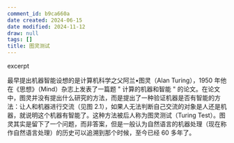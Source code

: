 ```yaml
---
comment_id: b9ca660a
date created: 2024-06-15
date modified: 2024-11-12
draw: null
tags: []
title: 图灵测试
---
```

excerpt

<!-- more -->

最早提出机器智能设想的是计算机科学之父阿兰•图灵（Alan Turing），1950 年他在《思想》（Mind）杂志上发表了一篇题 " 计算的机器和智能 " 的论文。在论文中，图灵并没有提出什么研究的方法，而是提出了一种验证机器是否有智能的方法：让人和机器进行交流（见图 2.1），如果人无法判断自己交流的对象是人还是机器，就说明这个机器有智能了。这种方法被后人称为图灵测试（Turing Test）。图灵其实是留下了一个问题，而非答案，但是一般认为自然语言的机器处理（现在称作自然语言处理）的历史可以追溯到那个时候，至今已经 60 多年了。

